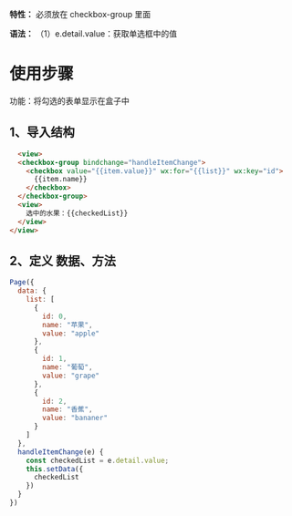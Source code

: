 **特性：** 必须放在 checkbox-group 里面

**语法：**
  （1）e.detail.value：获取单选框中的值

# 使用步骤
  功能：将勾选的表单显示在盒子中

  ## 1、导入结构
  ```html
    <view>
    <checkbox-group bindchange="handleItemChange"> 
      <checkbox value="{{item.value}}" wx:for="{{list}}" wx:key="id">
        {{item.name}}
      </checkbox>
    </checkbox-group>
    <view>
      选中的水果：{{checkedList}}
    </view>
  </view>
  ```

  ## 2、定义 数据、方法
  ```js
  Page({
    data: {
      list: [
        {
          id: 0,
          name: "苹果",
          value: "apple"
        },
        {
          id: 1,
          name: "葡萄",
          value: "grape"
        },
        {
          id: 2,
          name: "香蕉",
          value: "bananer"
        }
      ]
    },
    handleItemChange(e) {
      const checkedList = e.detail.value;
      this.setData({
        checkedList
      })
    }
  })
  ```